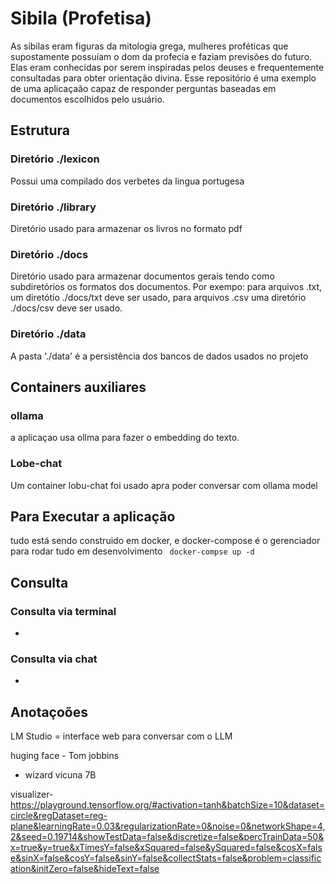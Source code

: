 # Sibila (Profetisa)

As sibilas eram figuras da mitologia grega, mulheres proféticas que supostamente possuíam o dom da profecia e faziam previsões do futuro. Elas eram conhecidas por serem inspiradas pelos deuses e frequentemente consultadas para obter orientação divina.
Esse repositório é uma exemplo de uma aplicaçaão capaz de responder perguntas baseadas em documentos escolhidos pelo usuário.

## Estrutura

### Diretório ./lexicon

Possui uma compilado dos verbetes da lingua portugesa

### Diretório ./library

Diretório usado para armazenar os livros no formato pdf

### Diretório ./docs

Diretório usado para armazenar documentos gerais tendo como subdiretórios os formatos dos documentos.
Por exempo: para arquivos .txt, um diretótio ./docs/txt deve ser usado, para arquivos .csv uma diretório ./docs/csv deve ser usado.

### Diretório ./data

A pasta './data' é a persistência dos bancos de dados usados no projeto


## Containers auxiliares

### ollama

a aplicaçao usa ollma para fazer o embedding do texto.

### Lobe-chat

Um container lobu-chat foi usado apra poder conversar com ollama model

## Para Executar a aplicação

tudo está sendo construido em docker, e docker-compose é o gerenciador para rodar tudo em desenvolvimento
``` docker-compse up -d```

## Consulta

### Consulta via terminal

-

### Consulta via chat

-

## Anotaçoões

LM Studio = interface web para conversar com  o LLM

huging face - Tom jobbins 

- wizard vicuna 7B

visualizer- <https://playground.tensorflow.org/#activation=tanh&batchSize=10&dataset=circle&regDataset=reg-plane&learningRate=0.03&regularizationRate=0&noise=0&networkShape=4,2&seed=0.19714&showTestData=false&discretize=false&percTrainData=50&x=true&y=true&xTimesY=false&xSquared=false&ySquared=false&cosX=false&sinX=false&cosY=false&sinY=false&collectStats=false&problem=classification&initZero=false&hideText=false>

<!-- https://github.com/free-educa/books/blob/main/books/Design_Patterns.pdf -->